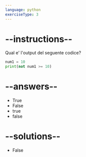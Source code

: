 ```yaml
---
language: python
exerciseType: 3
---
```


# --instructions--

Qual e' l'output del seguente codice?
```python
num1 = 10
print(not num1 >= 10)
```

# --answers--

- True
- False
- true
- false

# --solutions--

- False
